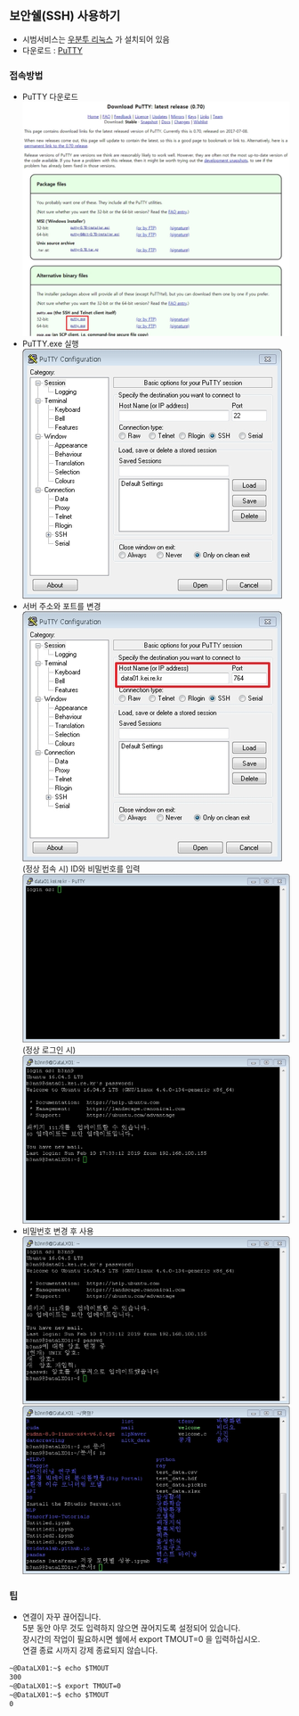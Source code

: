 ## 보안쉘(SSH) 사용하기
- 시범서비스는 [우분투 리눅스](https://www.ubuntu.com/) 가 설치되어 있음  
- 다운로드 : [PuTTY](https://www.chiark.greenend.org.uk/~sgtatham/putty/latest.html)  
### 접속방법
- PuTTY 다운로드  
![SSH_01PuTTY-0_2.jpg](img/SSH_01PuTTY-0_2.jpg)  
- PuTTY.exe 실행  
![SSH_01PuTTY-1.jpg](img/SSH_01PuTTY-1.jpg)  
- 서버 주소와 포트를 변경  
![SSH_01PuTTY-2.jpg](img/SSH_01PuTTY-2_2.jpg)  
(정상 접속 시) ID와 비밀번호를 입력 
![SSH_01PuTTY-3.jpg](img/SSH_01PuTTY-3.jpg)
(정상 로그인 시)
![SSH_01PuTTY-4.jpg](img/SSH_01PuTTY-4.jpg)  
- 비밀번호 변경 후 사용  
![SSH_01PuTTY-5.jpg](img/SSH_01PuTTY-5.jpg)  
![SSH_01PuTTY-6.jpg](img/SSH_01PuTTY-6.jpg)  
### 팁
- 연결이 자꾸 끊어집니다.  
  5분 동안 아무 것도 입력하지 않으면 끊어지도록 설정되어 있습니다.  
  장시간의 작업이 필요하시면 쉘에서 export TMOUT=0 을 입력하십시오.  
  연결 종료 시까지 강제 종료되지 않습니다.  
~~~
~@DataLX01:~$ echo $TMOUT
300
~@DataLX01:~$ export TMOUT=0
~@DataLX01:~$ echo $TMOUT
0
~~~
